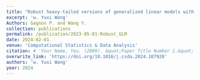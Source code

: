 ```yaml
---
title: "Robust heavy-tailed versions of generalized linear models with applications in actuarial science"
excerpt: 'w. Yuxi Wang'
Authors: Gagnon P. and Wang Y.
collection: publications
permalink: /publication/2023-05-01-Robust_GLM
date: 2024-02-01
venue: 'Computational Statistics & Data Analysis'
citation: # 'Your Name, You. (2009). &quot;Paper Title Number 1.&quot; <i>Journal 1</i>. 1(1).'
overwrite_link: 'https://doi.org/10.1016/j.csda.2024.107920'
authors: 'w. Yuxi Wang'
year: 2024
---
```

